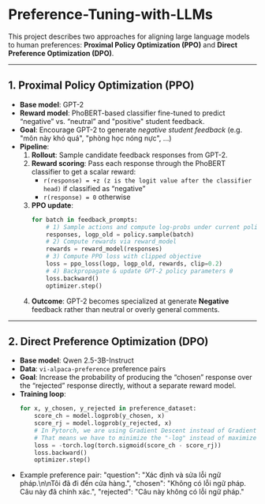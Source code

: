 # Preference-Tuning-with-LLMs

This project describes two approaches for aligning large language models to human preferences: **Proximal Policy Optimization (PPO)** and **Direct Preference Optimization (DPO)**.

---

## 1. Proximal Policy Optimization (PPO)

- **Base model**: GPT-2  
- **Reward model**: PhoBERT-based classifier fine-tuned to predict “negative” vs. “neutral” and "positive" student feedback.  
- **Goal**: Encourage GPT-2 to generate *negative student feedback* (e.g. "môn này khó quá", "phòng học nóng nực", ...)  
- **Pipeline**:  
  1. **Rollout**: Sample candidate feedback responses from GPT-2.  
  2. **Reward scoring**: Pass each response through the PhoBERT classifier to get a scalar reward:
     - `r(response) = +z (z is the logit value after the classifier head)` if classified as “negative”  
     - `r(response) = 0` otherwise  
  3. **PPO update**:  
     ```python
     for batch in feedback_prompts:
         # 1) Sample actions and compute log-probs under current policy π_θ
         responses, logp_old = policy.sample(batch)
         # 2) Compute rewards via reward_model
         rewards = reward_model(responses)
         # 3) Compute PPO loss with clipped objective
         loss = ppo_loss(logp, logp_old, rewards, clip=0.2)
         # 4) Backpropagate & update GPT-2 policy parameters θ
         loss.backward()
         optimizer.step()
     ```
  4. **Outcome**: GPT-2 becomes specialized at generate **Negative** feedback rather than neutral or overly general comments.

---

## 2. Direct Preference Optimization (DPO)

- **Base model**: Qwen 2.5-3B-Instruct  
- **Data**: `vi-alpaca-preference` preference pairs  
- **Goal**: Increase the probability of producing the “chosen” response over the “rejected” response directly, without a separate reward model.  
- **Training loop**:  
  ```python
  for x, y_chosen, y_rejected in preference_dataset:
      score_ch = model.logprob(y_chosen, x)
      score_rj = model.logprob(y_rejected, x)
      # In Pytorch, we are using Gradient Descent instead of Gradient Ascent.
      # That means we have to minimize the "-log" instead of maximize "log".
      loss = -torch.log(torch.sigmoid(score_ch - score_rj))
      loss.backward()
      optimizer.step()
- Example preference pair: 
  "question": "Xác định và sửa lỗi ngữ pháp.\n\nTôi đã đi đến cửa hàng.",
  "chosen":  "Không có lỗi ngữ pháp. Câu này đã chính xác.",
  "rejected": "Câu này không có lỗi ngữ pháp."

